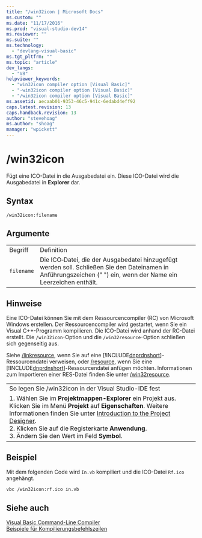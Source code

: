 ```yaml
---
title: "/win32icon | Microsoft Docs"
ms.custom: ""
ms.date: "11/17/2016"
ms.prod: "visual-studio-dev14"
ms.reviewer: ""
ms.suite: ""
ms.technology: 
  - "devlang-visual-basic"
ms.tgt_pltfrm: ""
ms.topic: "article"
dev_langs: 
  - "VB"
helpviewer_keywords: 
  - "win32icon compiler option [Visual Basic]"
  - "-win32icon compiler option [Visual Basic]"
  - "/win32icon compiler option [Visual Basic]"
ms.assetid: aecaab01-9353-46c5-941c-6edabd4eff92
caps.latest.revision: 13
caps.handback.revision: 13
author: "stevehoag"
ms.author: "shoag"
manager: "wpickett"
---
```

# /win32icon
Fügt eine ICO\-Datei in die Ausgabedatei ein.  Diese ICO\-Datei wird die Ausgabedatei in **Explorer** dar.  
  
## Syntax  
  
```  
/win32icon:filename  
```  
  
## Argumente  
  
|||  
|-|-|  
|Begriff|Definition|  
|`filename`|Die ICO‑Datei, die der Ausgabedatei hinzugefügt werden soll.  Schließen Sie den Dateinamen in Anführungszeichen \(" "\) ein, wenn der Name ein Leerzeichen enthält.|  
  
## Hinweise  
 Eine ICO\-Datei können Sie mit dem Ressourcencompiler \(RC\) von Microsoft Windows erstellen.  Der Ressourcencompiler wird gestartet, wenn Sie ein Visual C\+\+\-Programm kompilieren. Die ICO\-Datei wird anhand der RC\-Datei erstellt.  Die `/win32icon`\-Option und die `/win32resource`\-Option schließen sich gegenseitig aus.  
  
 Siehe [\/linkresource](../../../visual-basic/reference/command-line-compiler/linkresource.md), wenn Sie auf eine [!INCLUDE[dnprdnshort](../../../csharp/getting-started/includes/dnprdnshort_md.md)]\-Ressourcendatei verweisen, oder [\/resource](../../../visual-basic/reference/command-line-compiler/resource.md), wenn Sie eine [!INCLUDE[dnprdnshort](../../../csharp/getting-started/includes/dnprdnshort_md.md)]\-Ressourcendatei anfügen möchten.  Informationen zum Importieren einer RES\-Datei finden Sie unter [\/win32resource](../../../visual-basic/reference/command-line-compiler/win32resource.md).  
  
||  
|-|  
|So legen Sie \/win32icon in der Visual Studio\-IDE fest|  
|1.  Wählen Sie im **Projektmappen\-Explorer** ein Projekt aus.  Klicken Sie im Menü **Projekt** auf **Eigenschaften**.  Weitere Informationen finden Sie unter [Introduction to the Project Designer](http://msdn.microsoft.com/de-de/898dd854-c98d-430c-ba1b-a913ce3c73d7).<br />2.  Klicken Sie auf die Registerkarte **Anwendung**.<br />3.  Ändern Sie den Wert im Feld **Symbol**.|  
  
## Beispiel  
 Mit dem folgenden Code wird `In.vb` kompiliert und die ICO\-Datei `Rf.ico` angehängt.  
  
```  
vbc /win32icon:rf.ico in.vb  
```  
  
## Siehe auch  
 [Visual Basic Command\-Line Compiler](../../../visual-basic/reference/command-line-compiler/index.md)   
 [Beispiele für Kompilierungsbefehlszeilen](../../../visual-basic/reference/command-line-compiler/sample-compilation-command-lines.md)